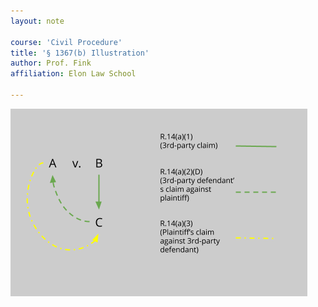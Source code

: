 ```yaml
---
layout: note

course: 'Civil Procedure'
title: '§ 1367(b) Illustration'
author: Prof. Fink 
affiliation: Elon Law School 
  
---
```


![Civil Action Flowchart](../assets/img/subject-matter-jurisdiction/1367b_illustration.png)
